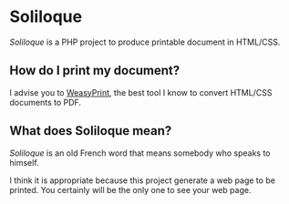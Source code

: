 Soliloque
==========

*Soliloque* is a PHP project to produce printable document in HTML/CSS.


How do I print my document?
----------
I advise you to [WeasyPrint](http://weasyprint.org/), the best tool I know to convert HTML/CSS documents to PDF.


What does Soliloque mean?
----------
*Soliloque* is an old French word that means somebody who speaks to himself.

I think it is appropriate because this project generate a web page to be printed.
You certainly will be the only one to see your web page.